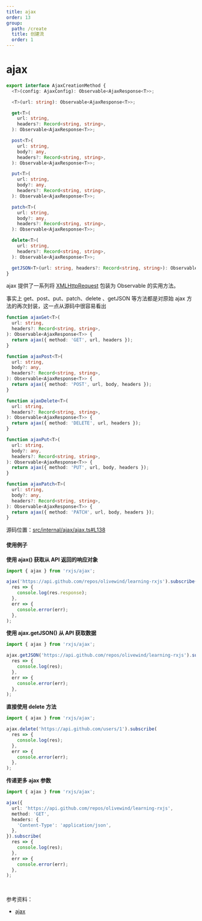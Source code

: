 ```yaml
---
title: ajax
order: 13
group:
  path: /create
  title: 创建流
  order: 1
---
```


# ajax

```typescript
export interface AjaxCreationMethod {
  <T>(config: AjaxConfig): Observable<AjaxResponse<T>>;

  <T>(url: string): Observable<AjaxResponse<T>>;

  get<T>(
    url: string,
    headers?: Record<string, string>,
  ): Observable<AjaxResponse<T>>;

  post<T>(
    url: string,
    body?: any,
    headers?: Record<string, string>,
  ): Observable<AjaxResponse<T>>;

  put<T>(
    url: string,
    body?: any,
    headers?: Record<string, string>,
  ): Observable<AjaxResponse<T>>;

  patch<T>(
    url: string,
    body?: any,
    headers?: Record<string, string>,
  ): Observable<AjaxResponse<T>>;

  delete<T>(
    url: string,
    headers?: Record<string, string>,
  ): Observable<AjaxResponse<T>>;

  getJSON<T>(url: string, headers?: Record<string, string>): Observable<T>;
}
```

ajax 提供了一系列将 [XMLHttpRequest](https://developer.mozilla.org/zh-CN/docs/Web/API/XMLHttpRequest/Using_XMLHttpRequest) 包装为 Observable 的实用方法。

事实上 get、post、put、patch、delete 、getJSON 等方法都是对原始 ajax 方法的再次封装，这一点从源码中很容易看出

```typescript
function ajaxGet<T>(
  url: string,
  headers?: Record<string, string>,
): Observable<AjaxResponse<T>> {
  return ajax({ method: 'GET', url, headers });
}

function ajaxPost<T>(
  url: string,
  body?: any,
  headers?: Record<string, string>,
): Observable<AjaxResponse<T>> {
  return ajax({ method: 'POST', url, body, headers });
}

function ajaxDelete<T>(
  url: string,
  headers?: Record<string, string>,
): Observable<AjaxResponse<T>> {
  return ajax({ method: 'DELETE', url, headers });
}

function ajaxPut<T>(
  url: string,
  body?: any,
  headers?: Record<string, string>,
): Observable<AjaxResponse<T>> {
  return ajax({ method: 'PUT', url, body, headers });
}

function ajaxPatch<T>(
  url: string,
  body?: any,
  headers?: Record<string, string>,
): Observable<AjaxResponse<T>> {
  return ajax({ method: 'PATCH', url, body, headers });
}
```

源码位置：[src/internal/ajax/ajax.ts#L138](https://github.com/ReactiveX/rxjs/blob/4f4ac0074b4bc8aead728e2fa7aa0a9061f56f0b/src/internal/ajax/ajax.ts#L138)

#### 使用例子

**使用 ajax() 获取从 API 返回的响应对象**

```typescript
import { ajax } from 'rxjs/ajax';

ajax('https://api.github.com/repos/olivewind/learning-rxjs').subscribe(
  res => {
    console.log(res.response);
  },
  err => {
    console.error(err);
  },
);
```

**使用 ajax.getJSON() 从 API 获取数据**

```typescript
import { ajax } from 'rxjs/ajax';

ajax.getJSON('https://api.github.com/repos/olivewind/learning-rxjs').subscribe(
  res => {
    console.log(res);
  },
  err => {
    console.error(err);
  },
);
```

**直接使用 delete 方法**

```typescript
import { ajax } from 'rxjs/ajax';

ajax.delete('https://api.github.com/users/1').subscribe(
  res => {
    console.log(res);
  },
  err => {
    console.error(err);
  },
);
```

**传递更多 ajax 参数**

```typescript
import { ajax } from 'rxjs/ajax';

ajax({
  url: 'https://api.github.com/repos/olivewind/learning-rxjs',
  method: 'GET',
  headers: {
    'Content-Type': 'application/json',
  },
}).subscribe(
  res => {
    console.log(res);
  },
  err => {
    console.error(err);
  },
);
```

<br/>

参考资料：

- [ajax](https://rxjs.dev/api/ajax/ajax)
